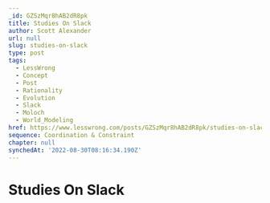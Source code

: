 ```yaml
---
_id: GZSzMqr8hAB2dR8pk
title: Studies On Slack
author: Scott Alexander
url: null
slug: studies-on-slack
type: post
tags:
  - LessWrong
  - Concept
  - Post
  - Rationality
  - Evolution
  - Slack
  - Moloch
  - World_Modeling
href: https://www.lesswrong.com/posts/GZSzMqr8hAB2dR8pk/studies-on-slack
sequence: Coordination & Constraint
chapter: null
synchedAt: '2022-08-30T08:16:34.190Z'
---
```


# Studies On Slack
